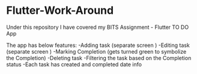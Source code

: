 # Flutter-Work-Around

Under this repository I have covered my BITS Assignment - Flutter TO DO App

The app has below features:
-Adding task (separate screen )
-Editing task (separate screen )
-Marking Completion (gets turned green to symbolize the Completion)
-Deleting task
-Filtering the task based on the Completion status
-Each task has created and completed date info
